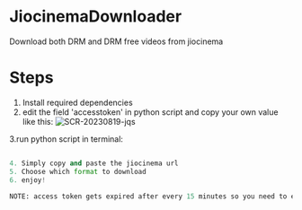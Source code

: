 # JiocinemaDownloader
Download both DRM and DRM free videos from jiocinema

# Steps
1. Install required dependencies
2. edit the field 'accesstoken' in python script and copy your own value like this:
![SCR-20230819-jqs](https://github.com/swappyison/JiocinemaDownloader/assets/88504971/310d8f8c-2d28-4c13-946c-6c594fc67914)

3.run python script in terminal:
 ```python python3 jiodownloader.py

4. Simply copy and paste the jiocinema url
5. Choose which format to download
6. enjoy!

NOTE: access token gets expired after every 15 minutes so you need to edit the python file for a fresh token everytime.
